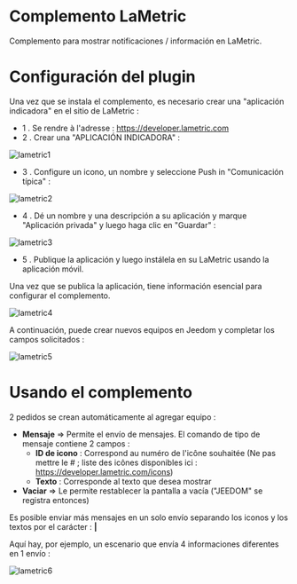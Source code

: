 # Complemento LaMetric

Complemento para mostrar notificaciones / información en LaMetric.

# Configuración del plugin 

Una vez que se instala el complemento, es necesario crear una "aplicación indicadora" en el sitio de LaMetric :

-   1 \. Se rendre à l'adresse : <https://developer.lametric.com>
-   2 \. Crear una "APLICACIÓN INDICADORA" :

![lametric1](../images/lametric1.png)

-   3 \. Configure un icono, un nombre y seleccione Push in "Comunicación típica" :

![lametric2](../images/lametric2.png)

-   4 \. Dé un nombre y una descripción a su aplicación y marque "Aplicación privada" y luego haga clic en "Guardar" :

![lametric3](../images/lametric3.png)

-   5 \. Publique la aplicación y luego instálela en su LaMetric usando la aplicación móvil.

Una vez que se publica la aplicación, tiene información esencial para configurar el complemento.

![lametric4](../images/lametric4.png)

A continuación, puede crear nuevos equipos en Jeedom y completar los campos solicitados :

![lametric5](../images/lametric5.png)

# Usando el complemento 

2 pedidos se crean automáticamente al agregar equipo :

-   **Mensaje** ⇒ Permite el envío de mensajes. El comando de tipo de mensaje contiene 2 campos : 
    - **ID de icono** : Correspond au numéro de l'icône souhaitée (Ne pas mettre le \# ; liste des icônes disponibles ici : <https://developer.lametric.com/icons>)
    - **Texto** : Corresponde al texto que desea mostrar
-   **Vaciar** ⇒ Le permite restablecer la pantalla a vacía ("JEEDOM" se registra entonces)

Es posible enviar más mensajes en un solo envío separando los iconos y los textos por el carácter : **|**

Aquí hay, por ejemplo, un escenario que envía 4 informaciones diferentes en 1 envío :

![lametric6](../images/lametric6.png)
